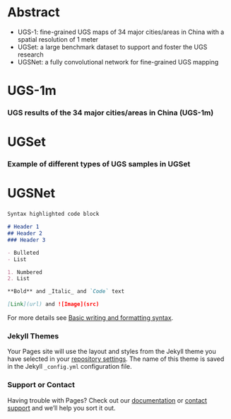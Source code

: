 # Abstract
 - UGS-1: fine-grained UGS maps of 34 major cities/areas in China with a spatial resolution of 1 meter
 - UGSet: a large benchmark dataset to support and foster the UGS research
 - UGSNet: a fully convolutional network for fine-grained UGS mapping

# UGS-1m

### UGS results of the 34 major cities/areas in China (UGS-1m)


# UGSet
### Example of different types of UGS samples in UGSet


# UGSNet
### 



```markdown
Syntax highlighted code block

# Header 1
## Header 2
### Header 3

- Bulleted
- List

1. Numbered
2. List

**Bold** and _Italic_ and `Code` text

[Link](url) and ![Image](src)
```

For more details see [Basic writing and formatting syntax](https://docs.github.com/en/github/writing-on-github/getting-started-with-writing-and-formatting-on-github/basic-writing-and-formatting-syntax).

### Jekyll Themes

Your Pages site will use the layout and styles from the Jekyll theme you have selected in your [repository settings](https://github.com/liumency/UGS-1m/settings/pages). The name of this theme is saved in the Jekyll `_config.yml` configuration file.

### Support or Contact

Having trouble with Pages? Check out our [documentation](https://docs.github.com/categories/github-pages-basics/) or [contact support](https://support.github.com/contact) and we’ll help you sort it out.
